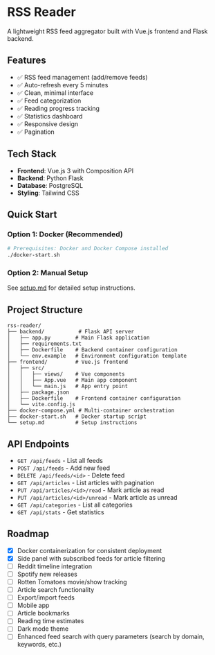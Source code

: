# RSS Reader

A lightweight RSS feed aggregator built with Vue.js frontend and Flask backend.

## Features

- ✅ RSS feed management (add/remove feeds)
- ✅ Auto-refresh every 5 minutes
- ✅ Clean, minimal interface
- ✅ Feed categorization
- ✅ Reading progress tracking
- ✅ Statistics dashboard
- ✅ Responsive design
- ✅ Pagination

## Tech Stack

- **Frontend**: Vue.js 3 with Composition API
- **Backend**: Python Flask
- **Database**: PostgreSQL
- **Styling**: Tailwind CSS

## Quick Start

### Option 1: Docker (Recommended)
```bash
# Prerequisites: Docker and Docker Compose installed
./docker-start.sh
```

### Option 2: Manual Setup
See [setup.md](./setup.md) for detailed setup instructions.

## Project Structure

```
rss-reader/
├── backend/           # Flask API server
│   ├── app.py        # Main Flask application
│   ├── requirements.txt
│   ├── Dockerfile    # Backend container configuration
│   └── env.example   # Environment configuration template
├── frontend/         # Vue.js frontend
│   ├── src/
│   │   ├── views/    # Vue components
│   │   ├── App.vue   # Main app component
│   │   └── main.js   # App entry point
│   ├── package.json
│   ├── Dockerfile    # Frontend container configuration
│   └── vite.config.js
├── docker-compose.yml # Multi-container orchestration
├── docker-start.sh   # Docker startup script
└── setup.md          # Setup instructions
```

## API Endpoints

- `GET /api/feeds` - List all feeds
- `POST /api/feeds` - Add new feed
- `DELETE /api/feeds/<id>` - Delete feed
- `GET /api/articles` - List articles with pagination
- `PUT /api/articles/<id>/read` - Mark article as read
- `PUT /api/articles/<id>/unread` - Mark article as unread
- `GET /api/categories` - List all categories
- `GET /api/stats` - Get statistics

## Roadmap

- [x] Docker containerization for consistent deployment
- [x] Side panel with subscribed feeds for article filtering
- [ ] Reddit timeline integration
- [ ] Spotify new releases
- [ ] Rotten Tomatoes movie/show tracking
- [ ] Article search functionality
- [ ] Export/import feeds
- [ ] Mobile app
- [ ] Article bookmarks
- [ ] Reading time estimates
- [ ] Dark mode theme
- [ ] Enhanced feed search with query parameters (search by domain, keywords, etc.) 